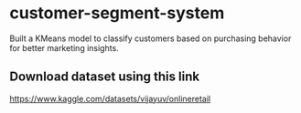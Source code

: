 # customer-segment-system
Built a KMeans model to classify customers based on purchasing behavior 
for better marketing insights. 

## Download dataset using this link
https://www.kaggle.com/datasets/vijayuv/onlineretail
